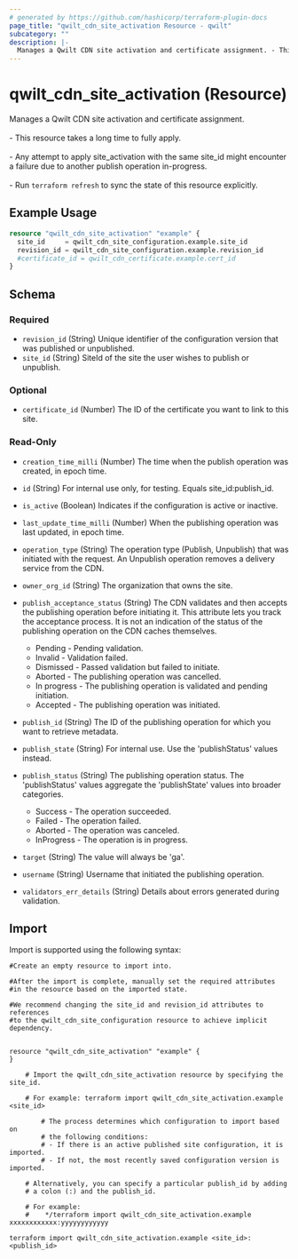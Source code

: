 ```yaml
---
# generated by https://github.com/hashicorp/terraform-plugin-docs
page_title: "qwilt_cdn_site_activation Resource - qwilt"
subcategory: ""
description: |-
  Manages a Qwilt CDN site activation and certificate assignment. - This resource takes a long time to fully apply. - Any attempt to apply site_activation with the same site_id might encounter a failure due to another publish operation in-progress. - Run terraform refresh to sync the state of this resource explicitly.
---
```


# qwilt_cdn_site_activation (Resource)

Manages a Qwilt CDN site activation and certificate assignment.<br><br> - This resource takes a long time to fully apply.<br><br> - Any attempt to apply site_activation with the same site_id might encounter a failure due to another publish operation in-progress.<br><br> - Run ```terraform refresh``` to sync the state of this resource explicitly.

## Example Usage

```terraform
resource "qwilt_cdn_site_activation" "example" {
  site_id     = qwilt_cdn_site_configuration.example.site_id
  revision_id = qwilt_cdn_site_configuration.example.revision_id
  #certificate_id = qwilt_cdn_certificate.example.cert_id
}
```

<!-- schema generated by tfplugindocs -->
## Schema

### Required

- `revision_id` (String) Unique identifier of the configuration version that was published or unpublished.
- `site_id` (String) SiteId of the site the user wishes to publish or unpublish.

### Optional

- `certificate_id` (Number) The ID of the certificate you want to link to this site.

### Read-Only

- `creation_time_milli` (Number) The time when the publish operation was created, in epoch time.
- `id` (String) For internal use only, for testing. Equals site_id:publish_id.
- `is_active` (Boolean) Indicates if the configuration is active or inactive.
- `last_update_time_milli` (Number) When the publishing operation was last updated, in epoch time.
- `operation_type` (String) The operation type (Publish, Unpublish) that was initiated with the request. An Unpublish operation removes a delivery service from the CDN.
- `owner_org_id` (String) The organization that owns the site.
- `publish_acceptance_status` (String) The CDN validates and then accepts the publishing operation before initiating it. This attribute lets you track the acceptance process. It is not an indication of the status of the publishing operation on the CDN caches themselves.

  - Pending - Pending validation.
  - Invalid - Validation failed. 
  - Dismissed - Passed validation but failed to initiate.
  - Aborted - The publishing operation was cancelled.
  - In progress - The publishing operation is validated and pending initiation.
  - Accepted - The publishing operation was initiated.
- `publish_id` (String) The ID of the publishing operation for which you want to retrieve metadata.
- `publish_state` (String) For internal use. Use the 'publishStatus' values instead.
- `publish_status` (String) The publishing operation status. The 'publishStatus' values aggregate the 'publishState' values into broader categories. 

  - Success - The operation succeeded.
  - Failed - The operation failed.
  - Aborted - The operation was canceled.
  - InProgress - The operation is in progress.
- `target` (String) The value will always be 'ga'.
- `username` (String) Username that initiated the publishing operation.
- `validators_err_details` (String) Details about errors generated during validation.

## Import

Import is supported using the following syntax:

```shell
#Create an empty resource to import into.

#After the import is complete, manually set the required attributes 
#in the resource based on the imported state.

#We recommend changing the site_id and revision_id attributes to references
#to the qwilt_cdn_site_configuration resource to achieve implicit dependency.


resource "qwilt_cdn_site_activation" "example" {
}

    # Import the qwilt_cdn_site_activation resource by specifying the site_id. 

    # For example: terraform import qwilt_cdn_site_activation.example <site_id>

        # The process determines which configuration to import based on
        # the following conditions: 
        # - If there is an active published site configuration, it is imported.
        # - If not, the most recently saved configuration version is imported.
        
    # Alternatively, you can specify a particular publish_id by adding 
    # a colon (:) and the publish_id. 
    
    # For example: 
    #    */terraform import qwilt_cdn_site_activation.example xxxxxxxxxxxx:yyyyyyyyyyyy

terraform import qwilt_cdn_site_activation.example <site_id>:<publish_id>
```
